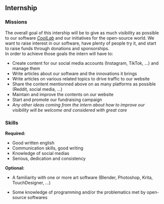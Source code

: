 ## Internship

### Missions

The overall goal of this intership will be to give as much visibility as possible to our software [_CoolLab_](https://coollibs.github.io/lab) and our initiatives for the open-source world. We want to raise interest in our software, have plenty of people try it, and start to raise funds through donations and sponsorships.<br/>
In order to achieve those goals the intern will have to:

- Create content for our social media accounts (Instagram, TikTok, ...) and manage them
- Write articles about our software and the innovations it brings
- Write articles on various related topics to drive traffic to our website
- Share the content mentionned above on as many platforms as possible (Reddit, social media, ...)
- Maintain and improve the contents on our website
- Start and promote our fundraising campaign
- _Any other ideas coming from the intern about how to improve our visibility will be welcome and considered with great care_

### Skills

**Required:**

- Good written english
- Communication skills, good writing
- Knowledge of social medias
- Serious, dedication and consistency

**Optional:**

- A familiarity with one or more art software (Blender, Photoshop, Krita, TouchDesigner, ...)
<!-- - Some artistic sensitivity -->
- Some knowledge of programming and/or the problematics met by open-source softwares

##
